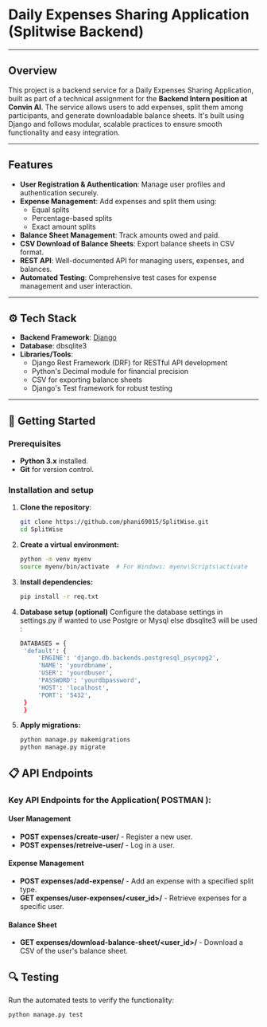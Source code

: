 # Daily Expenses Sharing Application (Splitwise Backend)


---

## Overview

This project is a backend service for a Daily Expenses Sharing Application, built as part of a technical assignment for the **Backend Intern position at Convin AI**. The service allows users to add expenses, split them among participants, and generate downloadable balance sheets. It's built using Django and follows modular, scalable practices to ensure smooth functionality and easy integration.

---

## Features

- **User Registration & Authentication**: Manage user profiles and authentication securely.
- **Expense Management**: Add expenses and split them using:
  - Equal splits
  - Percentage-based splits
  - Exact amount splits
- **Balance Sheet Management**: Track amounts owed and paid.
- **CSV Download of Balance Sheets**: Export balance sheets in CSV format.
- **REST API**: Well-documented API for managing users, expenses, and balances.
- **Automated Testing**: Comprehensive test cases for expense management and user interaction.

---

## ⚙️ Tech Stack

- **Backend Framework**: [Django](https://www.djangoproject.com/)
- **Database**: dbsqlite3
- **Libraries/Tools**:
  - Django Rest Framework (DRF) for RESTful API development
  - Python's Decimal module for financial precision
  - CSV for exporting balance sheets
  - Django's Test framework for robust testing

---

## 🚀 Getting Started

### Prerequisites

- **Python 3.x** installed.
- **Git** for version control.

### Installation and setup

1. **Clone the repository**:
   ```bash
   git clone https://github.com/phani69015/SplitWise.git
   cd SplitWise
2.  **Create a virtual environment:**
    ```bash
    python -m venv myenv
    source myenv/bin/activate  # For Windows: myenv\Scripts\activate
3. **Install dependencies:**
   ```bash
   pip install -r req.txt
4. **Database setup (optional)**
    Configure the database settings in settings.py if wanted to use Postgre or Mysql else dbsqlite3 will be used :
   ```bash
   DATABASES = {
    'default': {
        'ENGINE': 'django.db.backends.postgresql_psycopg2',
        'NAME': 'yourdbname',
        'USER': 'yourdbuser',
        'PASSWORD': 'yourdbpassword',
        'HOST': 'localhost',
        'PORT': '5432',
    }
    }
5. **Apply migrations:**
   ```bash
   python manage.py makemigrations
   python manage.py migrate
## 📋 API Endpoints

### Key API Endpoints for the Application( POSTMAN ):

#### User Management
- **POST expenses/create-user/** - Register a new user.
- **POST expenses/retreive-user/** - Log in a user.

#### Expense Management
- **POST expenses/add-expense/** - Add an expense with a specified split type.
- **GET expenses/user-expenses/<user_id>/** - Retrieve expenses for a specific user.

#### Balance Sheet
- **GET expenses/download-balance-sheet/<user_id>/** - Download a CSV of the user's balance sheet.

## 🔍 Testing

Run the automated tests to verify the functionality:

```bash
python manage.py test
